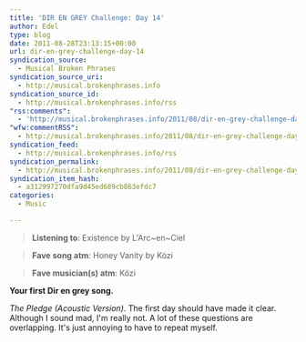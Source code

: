 ```yaml
---
title: 'DIR EN GREY Challenge: Day 14'
author: Edel
type: blog
date: 2011-08-28T23:13:15+00:00
url: dir-en-grey-challenge-day-14
syndication_source:
  - Musical Broken Phrases
syndication_source_uri:
  - http://musical.brokenphrases.info
syndication_source_id:
  - http://musical.brokenphrases.info/rss
"rss:comments":
  - 'http://musical.brokenphrases.info/2011/08/dir-en-grey-challenge-day-14/#comments'
"wfw:commentRSS":
  - http://musical.brokenphrases.info/2011/08/dir-en-grey-challenge-day-14/feed/
syndication_feed:
  - http://musical.brokenphrases.info/rss
syndication_permalink:
  - http://musical.brokenphrases.info/2011/08/dir-en-grey-challenge-day-14/
syndication_item_hash:
  - a312997270dfa9d45ed689cb863efdc7
categories:
  - Music

---
```

> **Listening to**: Existence by L'Arc~en~Ciel
  
> **Fave song atm**: Honey Vanity by Közi
  
> **Fave musician(s) atm**: Közi 

**Your first Dir en grey song.**

_The Pledge (Acoustic Version)_. The first day should have made it clear. Although I sound mad, I'm really not. A lot of these questions are overlapping. It's just annoying to have to repeat myself.


